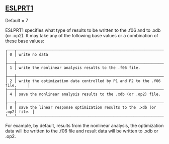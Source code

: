 ## [ESLPRT1](https://nexus.hexagon.com/documentationcenter/bundle/MSC_Nastran_2022.4/page/Nastran_Combined_Book/qrg/parameters/TOC.ESLPRT1.xhtml)

Default = 7

ESLPRT1 specifies what type of results to be written to the .f06 and to .xdb (or .op2). It may take any of the following base values or a combination of these base values:

```text
┌───┬───────────────────────────────────────────────────────────────────────────┐
│ 0 │ write no data                                                             │
├───┼───────────────────────────────────────────────────────────────────────────┤
│ 1 │ write the nonlinear analysis results to the .f06 file.                    │
├───┼───────────────────────────────────────────────────────────────────────────┤
│ 2 │ write the optimization data controlled by P1 and P2 to the .f06 file.     │
├───┼───────────────────────────────────────────────────────────────────────────┤
│ 4 │ save the nonlinear analysis results to the .xdb (or .op2) file.           │
├───┼───────────────────────────────────────────────────────────────────────────┤
│ 8 │ save the linear response optimization results to the .xdb (or .op2) file. │
└───┴───────────────────────────────────────────────────────────────────────────┘
```
For example, by default, results from the nonlinear analysis, the optimization data will be written to the .f06 file and result data will be written to .xdb or .op2.

